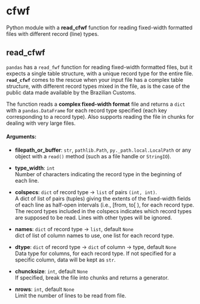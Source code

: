 # cfwf
Python module with a **read_cfwf** function for reading fixed-width formatted files with different record (line) types.

## read_cfwf
`pandas` has a `read_fwf` function for reading fixed-width formatted files, but it expects a single table structure, with a unique record type for the entire file. **`read_cfwf`** comes to the rescue when your input file has a complex table structure, with different record types mixed in the file, as is the case of the public data made available by the Brazilian Customs.

The function reads a **complex fixed-width format** file and returns a `dict` with a `pandas.DataFrame` for each record type specified (each key corresponding to a record type). Also supports reading the file in chunks for dealing with very large files.

#### **Arguments**:
* **filepath_or_buffer**: `str`, `pathlib.Path`, `py._path.local.LocalPath` or any
        object with a `read()` method (such as a file handle or `StringIO`).
        
* **type_width**: `int`  
        Number of characters indicating the record type in the beginning of each 
        line.
        
* **colspecs**: `dict` of record type -> `list` of pairs `(int, int)`.  
        A dict of list of pairs (tuples) giving the extents of the fixed-width
        fields of each line as half-open intervals (i.e., [from, to[ ), for each
        record type. The record types included in the colspecs indicates which record 
        types are supposed to be read. Lines with other types will be ignored.
        
* **names**: `dict` of record type -> `list`, default `None`  
        dict of list of column names to use, one list for each record type.
        
* **dtype**: `dict` of record type -> `dict` of column -> type, default `None`   
        Data type for columns, for each record type. If not specified for a
        specific column, data will be kept as `str`.
        
* **chuncksize**: `int`, default `None`  
        If specified, break the file into chunks and returns a generator.
        
* **nrows**: `int`, default `None`  
        Limit the number of lines to be read from file.
        
